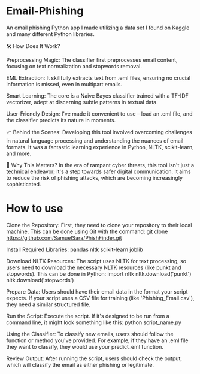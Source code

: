 # Email-Phishing
An email phishing Python app I made utilizing a data set I found on Kaggle and many different Python libraries.


🛠️ How Does It Work?

Preprocessing Magic: The classifier first preprocesses email content, focusing on text normalization and stopwords removal.

EML Extraction: It skillfully extracts text from .eml files, ensuring no crucial information is missed, even in multipart emails.

Smart Learning: The core is a Naive Bayes classifier trained with a TF-IDF vectorizer, adept at discerning subtle patterns in textual data.

User-Friendly Design: I've made it convenient to use – load an .eml file, and the classifier predicts its nature in moments.

📈 Behind the Scenes:
Developing this tool involved overcoming challenges in natural language processing and understanding the nuances of email formats. It was a fantastic learning experience in Python, NLTK, scikit-learn, and more.

🎯 Why This Matters?
In the era of rampant cyber threats, this tool isn't just a technical endeavor; it's a step towards safer digital communication. It aims to reduce the risk of phishing attacks, which are becoming increasingly sophisticated.

# How to use
Clone the Repository:
First, they need to clone your repository to their local machine. This can be done using Git with the command:
git clone https://github.com/SamuelSara/PhishFinder.git

Install Required Libraries:
pandas
nltk
scikit-learn
joblib

Download NLTK Resources:
The script uses NLTK for text processing, so users need to download the necessary NLTK resources (like punkt and stopwords). This can be done in Python:
import nltk
nltk.download('punkt')
nltk.download('stopwords')

Prepare Data:
Users should have their email data in the format your script expects. If your script uses a CSV file for training (like 'Phishing_Email.csv'), they need a similar structured file.

Run the Script:
Execute the script. If it's designed to be run from a command line, it might look something like this:
python script_name.py 

Using the Classifier:
To classify new emails, users should follow the function or method you've provided. For example, if they have an .eml file they want to classify, they would use your predict_eml function.

Review Output:
After running the script, users should check the output, which will classify the email as either phishing or legitimate.
